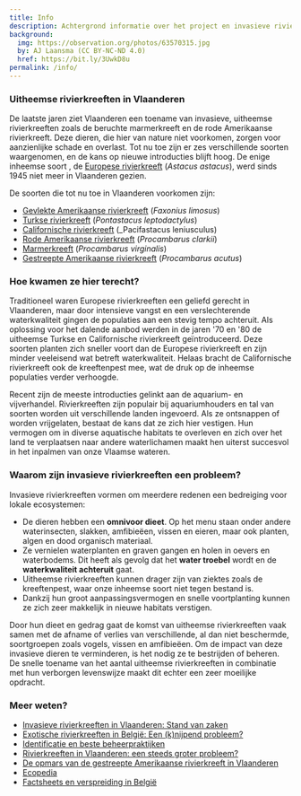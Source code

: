 ```yaml
---
title: Info
description: Achtergrond informatie over het project en invasieve rivierkreeften
background:
  img: https://observation.org/photos/63570315.jpg
  by: AJ Laansma (CC BY-NC-ND 4.0)
  href: https://bit.ly/3UwkD8u
permalink: /info/
---
```


### Uitheemse rivierkreeften in Vlaanderen
De laatste jaren ziet Vlaanderen een toename van invasieve, uitheemse rivierkreeften zoals de beruchte marmerkreeft en de rode Amerikaanse rivierkreeft. Deze dieren, die hier van nature niet voorkomen, zorgen voor aanzienlijke schade en overlast. Tot nu toe zijn er zes verschillende soorten waargenomen, en de kans op nieuwe introducties blijft hoog. De enige inheemse soort , de [Europese rivierkreeft](/astacus-astacus/) (_Astacus astacus_), werd sinds 1945 niet meer in Vlaanderen gezien.

De soorten die tot nu toe in Vlaanderen voorkomen zijn:
- [Gevlekte Amerikaanse rivierkreeft](/faxonius-limosus/) (_Faxonius limosus_)
- [Turkse rivierkreeft](/pontastacus-leptodactylus/) (_Pontastacus leptodactylus_)
- [Californische rivierkreeft](/pacifastacus-leniusculus/) (_Pacifastacus leniusculus)
- [Rode Amerikaanse rivierkreeft](/procambarus-clarkii/) (_Procambarus clarkii_)
- [Marmerkreeft](/procambarus-virginalis/) (_Procambarus virginalis_)
- [Gestreepte Amerikaanse rivierkreeft](/procambarus-acutus/) (_Procambarus acutus_)  


### Hoe kwamen ze hier terecht?
Traditioneel waren Europese rivierkreeften een geliefd gerecht in Vlaanderen, maar door intensieve vangst en een verslechterende waterkwaliteit gingen de populaties aan een stevig tempo achteruit. Als oplossing voor het dalende aanbod werden in de jaren '70 en '80 de uitheemse Turkse en Californische rivierkreeft geïntroduceerd. Deze soorten planten zich sneller voort dan de Europese rivierkreeft en zijn minder veeleisend wat betreft waterkwaliteit. Helaas bracht de Californische rivierkreeft ook de kreeftenpest mee, wat de druk op de inheemse populaties verder verhoogde.  

Recent zijn de meeste introducties gelinkt aan de aquarium- en vijverhandel. Rivierkreeften zijn populair bij aquariumhouders en tal van soorten worden uit verschillende landen ingevoerd. Als ze ontsnappen of worden vrijgelaten, bestaat de kans dat ze zich hier vestigen. Hun vermogen om in diverse aquatische habitats te overleven en zich over het land te verplaatsen naar andere waterlichamen maakt hen uiterst succesvol in het inpalmen van onze Vlaamse wateren.  

### Waarom zijn invasieve rivierkreeften een probleem?
Invasieve rivierkreeften vormen om meerdere redenen een bedreiging voor lokale ecosystemen:
- De dieren hebben een **omnivoor dieet**. Op het menu staan onder andere waterinsecten, slakken, amfibieëen, vissen en eieren, maar ook planten, algen en dood organisch materiaal.
- Ze vernielen waterplanten en graven gangen en holen in oevers en waterbodems. Dit heeft als gevolg dat het **water troebel** wordt en de **waterkwaliteit achteruit** gaat.
- Uitheemse rivierkreeften kunnen drager zijn van ziektes zoals de kreeftenpest, waar onze inheemse soort niet tegen bestand is.
- Dankzij hun groot aanpassingsvermogen en snelle voortplanting kunnen ze zich zeer makkelijk in nieuwe habitats verstigen.  

Door hun dieet en gedrag gaat de komst van uitheemse rivierkreeften vaak samen met de afname of verlies van verschillende, al dan niet beschermde, soortgroepen zoals vogels, vissen en amfibieëen. Om de impact van deze invasieve dieren te verminderen, is het nodig ze te bestrijden of beheren. De snelle toename van het aantal uitheemse rivierkreeften in combinatie met hun verborgen levenswijze maakt dit echter een zeer moeilijke opdracht.


### Meer weten?
- [Invasieve rivierkreeften in Vlaanderen: Stand van zaken](https://www.vlaanderen.be/inbo/publicaties/invasieve-rivierkreeften-in-vlaanderen-stand-van-zaken-en-aanbevelingen-bij-vaststelling-van-nieuwe-soorten-en-populaties)
- [Exotische rivierkreeften in België: Een (k)nijpend probleem?](https://www.vlaanderen.be/inbo/publicaties/exotische-rivierkreeften-in-belgie)
- [Identificatie en beste beheerpraktijken](https://www.vmm.be/water/projecten/afbeeldingen-projecten-water/invasieve-uitheemse-rivierkreeftsoorten.pdf)
- [Rivierkreeften in Vlaanderen: een steeds groter probleem?](https://www.vlaanderen.be/inbo/publicaties/rivierkreeften-in-vlaanderen-een-steeds-groter-probleem)
- [De opmars van de gestreepte Amerikaanse rivierkreeft in Vlaanderen](https://www.vlaanderen.be/inbo/publicaties/de-opmars-van-de-gestreepte-amerikaanse-rivierkreeft-in-vlaanderen)
- [Ecopedia](https://www.ecopedia.be/dieren/uitheemse-rivierkreeften-diverse-soorten)
- [Factsheets en verspreiding in België](https://www.riparias.be/nl/355)